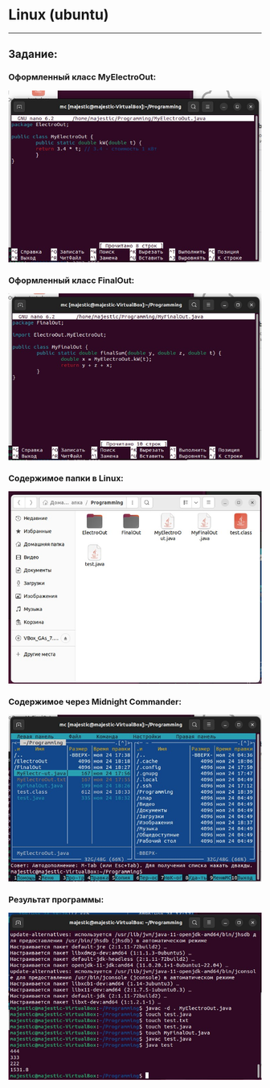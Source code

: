 # Linux (ubuntu)
---
## Задание:
### Оформленный класс MyElectroOut:
![](ScreenshotсодержимоеклассаMyElectroOut.jpg)

### Оформленный класс FinalOut:
![](ScreenshotсодержимоеклассаFinalOut.jpg)

### Содержимое папки в Linux:
![](Screenshotсодержимоепапкивlinux.jpg)

### Содержимое через Midnight Commander:
![](Screenshotmidnightcommander.jpg)

### Результат программы:
![](Screenshottestjava(компиляция).jpg)

